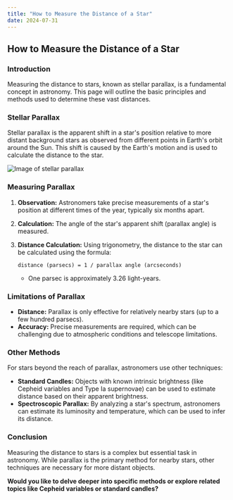 ```yaml
---
title: "How to Measure the Distance of a Star"
date: 2024-07-31
---
```


## How to Measure the Distance of a Star

### Introduction

Measuring the distance to stars, known as stellar parallax, is a fundamental concept in astronomy. This page will outline the basic principles and methods used to determine these vast distances.

### Stellar Parallax

Stellar parallax is the apparent shift in a star's position relative to more distant background stars as observed from different points in Earth's orbit around the Sun. This shift is caused by the Earth's motion and is used to calculate the distance to the star.

![Image of stellar parallax](https://upload.wikimedia.org/wikipedia/commons/thumb/7/7d/Stellarparallax_parsec1.svg/440px-Stellarparallax_parsec1.svg.png)

### Measuring Parallax

1. **Observation:** Astronomers take precise measurements of a star's position at different times of the year, typically six months apart.
2. **Calculation:** The angle of the star's apparent shift (parallax angle) is measured.
3. **Distance Calculation:** Using trigonometry, the distance to the star can be calculated using the formula:

   ```
   distance (parsecs) = 1 / parallax angle (arcseconds)
   ```

   * One parsec is approximately 3.26 light-years.

### Limitations of Parallax

* **Distance:** Parallax is only effective for relatively nearby stars (up to a few hundred parsecs).
* **Accuracy:** Precise measurements are required, which can be challenging due to atmospheric conditions and telescope limitations.

### Other Methods

For stars beyond the reach of parallax, astronomers use other techniques:

* **Standard Candles:** Objects with known intrinsic brightness (like Cepheid variables and Type Ia supernovae) can be used to estimate distance based on their apparent brightness.
* **Spectroscopic Parallax:** By analyzing a star's spectrum, astronomers can estimate its luminosity and temperature, which can be used to infer its distance.

### Conclusion

Measuring the distance to stars is a complex but essential task in astronomy. While parallax is the primary method for nearby stars, other techniques are necessary for more distant objects.

**Would you like to delve deeper into specific methods or explore related topics like Cepheid variables or standard candles?**
